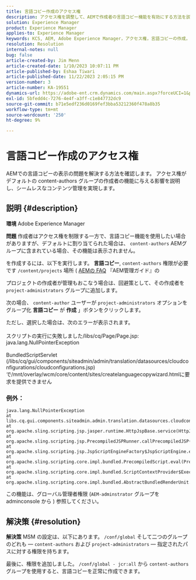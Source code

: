 ```yaml
---
title: 言語コピー作成のアクセス権
description: アクセス権を調整して、AEMで作成者の言語コピー機能を有効にする方法を説明します。
solution: Experience Manager
product: Experience Manager
applies-to: Experience Manager
keywords: KCS, AEM, Adobe Experience Manager，アクセス権，言語コピーの作成，トラブルシューティング
resolution: Resolution
internal-notes: null
bug: false
article-created-by: Jim Menn
article-created-date: 1/10/2023 10:07:11 PM
article-published-by: Eshaa Tiwari
article-published-date: 11/22/2023 2:05:15 PM
version-number: 3
article-number: KA-19551
dynamics-url: https://adobe-ent.crm.dynamics.com/main.aspx?forceUCI=1&pagetype=entityrecord&etn=knowledgearticle&id=ded6421c-3391-ed11-aad1-6045bd006b4b
exl-id: 5bfedd4c-7276-4e4f-a3ff-c1e847732dc9
source-git-commit: b71e5edf236d0169fef3bba53212360f478a8b35
workflow-type: tm+mt
source-wordcount: '250'
ht-degree: 9%

---
```


# 言語コピー作成のアクセス権


AEMでの言語コピーの表示の問題を解決する方法を確認します。 アクセス権がデフォルトの content-authors グループの作成者の機能に与える影響を説明し、シームレスなコンテンツ管理を実現します。

## 説明 {#description}


<b>環境</b>
Adobe Experience Manager

<b>問題</b>
作成者はアクセス権を制限する一方で、言語コピー機能を使用したい場合がありますが、デフォルトに割り当てられた場合は、 `content-authors` AEMグループに含まれている場合、その機能は表示されません。

を作成するには、以下を実行します。 <b>言語コピー</b>, `content-authors` 権限が必要です `/content/projects` 場所 ( [AEMの FAQ](https://experienceleague.adobe.com/docs/experience-manager-65/administering/introduction/aem-faqs.html?lang=ja) 『AEM管理ガイド』の

プロジェクトの作成者が管理もおこなう場合は、回避策として、その作成者を `project-administrators` グループに追加します。

次の場合、 `content-author` ユーザーが `project-administrators` オプションをグループ化 <b>言語コピー</b> が <b>作成</b> 」ボタンをクリックします。

ただし、選択した場合は、次のエラーが表示されます。
<br><br>スクリプトの実行に失敗しました/libs/cq/Page/Page.jsp: java.lang.NullPointerException<br><br>
BundledScriptServlet (/libs/cq/gui/components/siteadmin/admin/translation/datasources/cloudconfigurations/cloudconfigurations.jsp) で/mnt/overlay/wcm/core/content/sites/createlanguagecopywizard.htmlに要求を提供できません

### 例外：


```
java.lang.NullPointerException
at libs.cq.gui.components.siteadmin.admin.translation.datasources.cloudconfigurations.cloudconfigurations__002e__jsp._jspService(cloudconfigurations__002e__jsp.java:183)
at org.apache.sling.scripting.jsp.jasper.runtime.HttpJspBase.service(HttpJspBase.java:70)
at org.apache.sling.scripting.jsp.PrecompiledJSPRunner.callPrecompiledJSP(PrecompiledJSPRunner.java:72)
at org.apache.sling.scripting.jsp.JspScriptEngineFactory$JspScriptEngine.eval(JspScriptEngineFactory.java:583)
at org.apache.sling.scripting.core.impl.bundled.PrecompiledScript.eval(PrecompiledScript.java:56)
at org.apache.sling.scripting.core.impl.bundled.ScriptContextProvider$ExecutableContext.eval(ScriptContextProvider.java:170)
at org.apache.sling.scripting.core.impl.bundled.AbstractBundledRenderUnit.eval(AbstractBundledRenderUnit.java:135)
```


この機能は、グローバル管理者権限 (`AEM-adminstrator` グループを adminconsole から ) 参照してください。


## 解決策 {#resolution}


<b>解決策</b>
MSM の設定は、以下にあります。 `/conf/global` そして二つのグループのどれも — `content-authors` および `project-administrators`  — 指定されたパスに対する権限を持ちます。

最後に、権限を追加しました。 `/conf/global - jcr:all` から `content-authors` グループを使用すると、言語コピーを正常に作成できます。
